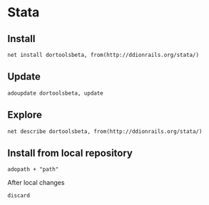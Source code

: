 # Stata

## Install
``` 
net install dortoolsbeta, from(http://ddionrails.org/stata/)
```

## Update
```
adoupdate dortoolsbeta, update
```

## Explore
```
net describe dortoolsbeta, from(http://ddionrails.org/stata/)
```

## Install from local repository
```
adopath + "path"
```

After local changes
```
discard
```
 
